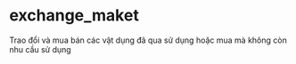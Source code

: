 # exchange_maket
Trao đổi và mua bán các vật dụng đã qua sử dụng hoặc mua mà không còn nhu cầu sử dụng
